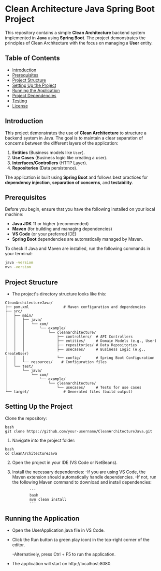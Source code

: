 # Clean Architecture Java Spring Boot Project

This repository contains a simple **Clean Architecture** backend system implemented in **Java** using **Spring Boot**. The project demonstrates the principles of Clean Architecture with the focus on managing a **User** entity.

## Table of Contents
- [Introduction](#introduction)
- [Prerequisites](#prerequisites)
- [Project Structure](#project-structure)
- [Setting Up the Project](#setting-up-the-project)
- [Running the Application](#running-the-application)
- [Project Dependencies](#project-dependencies)
- [Testing](#testing)
- [License](#license)

## Introduction

This project demonstrates the use of **Clean Architecture** to structure a backend system in Java. The goal is to maintain a clear separation of concerns between the different layers of the application:

1. **Entities** (Business models like `User`).
2. **Use Cases** (Business logic like creating a user).
3. **Interfaces/Controllers** (HTTP Layer).
4. **Repositories** (Data persistence).

The application is built using **Spring Boot** and follows best practices for **dependency injection**, **separation of concerns**, and **testability**.

## Prerequisites

Before you begin, ensure that you have the following installed on your local machine:

- **Java JDK** 11 or higher (recommended)
- **Maven** (for building and managing dependencies)
- **VS Code** (or your preferred IDE)
- **Spring Boot** dependencies are automatically managed by Maven.

To check if Java and Maven are installed, run the following commands in your terminal:

```bash
java -version
mvn -version
```
## Project Structure
- The project's directory structure looks like this:
```
CleanArchitectureJava/
├── pom.xml                # Maven configuration and dependencies
├── src/
│   ├── main/
│   │   ├── java/
│   │   │   └── com/
│   │   │       └── example/
│   │   │           └── cleanarchitecture/
│   │   │               ├── controllers/  # API Controllers
│   │   │               ├── entities/     # Domain Models (e.g., User)
│   │   │               ├── repositories/ # Data Repositories
│   │   │               ├── usecases/     # Business Logic (e.g., CreateUser)
│   │   │               └── config/       # Spring Boot Configuration
│   │   └── resources/    # Configuration files
│   └── test/
│       └── java/
│           └── com/
│               └── example/
│                   └── cleanarchitecture/
│                       └── usecases/     # Tests for use cases
└── target/                # Generated files (build output)

```

## Setting Up the Project
Clone the repository:
```
bash
git clone https://github.com/your-username/CleanArchitectureJava.git
```
1. Navigate into the project folder:
```
bash
cd CleanArchitectureJava
```

2. Open the project in your IDE (VS Code or NetBeans).
3. 
   Install the necessary dependencies:
        -If you are using VS Code, the Maven extension should automatically handle dependencies.
        -If not, run the following Maven command to download and install dependencies:

               ```
               bash
               mvn clean install
               ```
## Running the Application
- Open the UserApplication.java file in VS Code.

- Click the Run button (a green play icon) in the top-right corner of the editor.

   -Alternatively, press Ctrl + F5 to run the application.

- The application will start on http://localhost:8080.



